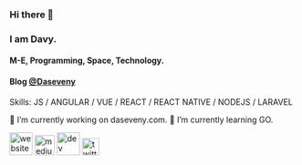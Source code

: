 ### Hi there 👋 
### I am Davy.
#### M-E, Programming, Space, Technology.
#### Blog [@Daseveny](https://daseveny.com)

Skills: JS / ANGULAR / VUE / REACT / REACT NATIVE / NODEJS / LARAVEL

🔭 I’m currently working on daseveny.com. 🌱 I’m currently learning GO. 

[<img src='https://daseveny.com/static/36bb424c87c6f3996bed43cd13dbcc79/92ab1/daseveny-icon.png' alt='website' height='40'>](https://daseveny.com)  [<img src='https://miro.medium.com/max/3150/1*sHhtYhaCe2Uc3IU0IgKwIQ.png' alt='medium' height='35'>](https://medium.com/@davy.chhouk)  [<img src='https://img.apkspree.com/files/to.dev.dev_android/images/icon.png' alt='dev' height='40'>](https://dev.to/davychhouk) [<img src='https://logos-world.net/wp-content/uploads/2020/04/Twitter-Emblem.png' alt='twitter' height='30'>](https://twitter.com/chhoukdavy)  
